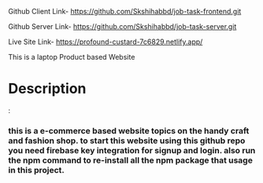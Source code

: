 Github Client Link- https://github.com/Skshihabbd/job-task-frontend.git


Github Server Link- https://github.com/Skshihabbd/job-task-server.git


Live Site Link- https://profound-custard-7c6829.netlify.app/ 

This is a laptop Product based Website
 <br><h1>Description</h1>:<h3>this is a e-commerce based website topics on the handy craft and fashion shop. to start this website using this github repo you need firebase key integration for signup and login. also run the npm command to re-install all the npm package that usage in this project.</h3>
